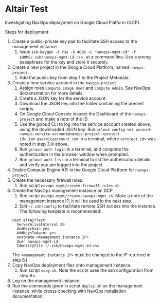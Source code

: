 # Altair Test
Investigating NavOps deployment on Google Cloud Platform (GCP).

Steps for deployment:

1. Create a public-private key pair to facilitate SSH access to the management instance.
   1. Issue  ```ssh-keygen -t rsa -b 4096 -C "navops-mgmt-id" -f $HOME/.ssh/navops-mgmt-id-rsa ``` at a command line. Use a strong passphrase for the key and store it securely.
2. Create a new project in the Google Cloud Platform, named ```navops-project```.
   1. Add the public key from step 1 to the Project Metadata. 
3. Create a new service account in the ```navops-project```.
   1. Assign roles ```Compute Image User``` and ```Compute Admin```. See NavOps documentation for more details.
   2. Create a JSON key for the service account.
   3. Download the JSON key into the folder containing the present scripts. 
   4. On Google Cloud Console inspect the Dashboard of the ```navops-project``` and make a note of the ID.
   5. Use the gcloud CLI to log into the service account created above, using the downloaded JSON key: Run ```gcloud config set account navops-service-account@navops-project-<project id>.iam.gserviceaccount.com``` in a terminal, where ```<project id>``` was noted in step 3.iv above.
   6. Run ```gcloud auth login``` in a terminal, and complete the authentication in the browser window when prompted.
   7. Run ```gcloud auth list``` in a terminal to list the authetication details and verify you are logged into the project.
4. Enable Compute Engine API in the Google Cloud Platform for ```navops-project```.
5. Create the necessary firewall rules.
   1. Run script ```navops-mgmt/create-firewall-rules.sh```.
6. Create the NavOps management instance on GCP.
   1. Run script ```navops-mgmt/create-navops-mgmt.sh```. Make a note of the management instance IP, it will be used in the next step.
   2. Edit ```~/.ssh/config``` to facilitate remote SSH access into the instance. The following template is recommended:
   ```
   Host altairTest
     ServerAliveInterval 20
     UseKeychain yes
     AddKeysToAgent yes
     HostName <management instance IP>
     User navops-mgmt-id
     IdentityFile ~/.ssh/navops-mgmt-id-rsa
   ```
   The ```<management instance IP>``` must be changed to the IP returned in step 8.i
7. Copy NavOps deployment files onto management instance
   1. Run script ```copy.sh```. Note the script uses the ssh configuration from step 8.ii.
8. Log on the management instance.
9. Run the commands given in script ```deploy.sh``` on the management instance, while crosss checking with NavOps installation documentation.
